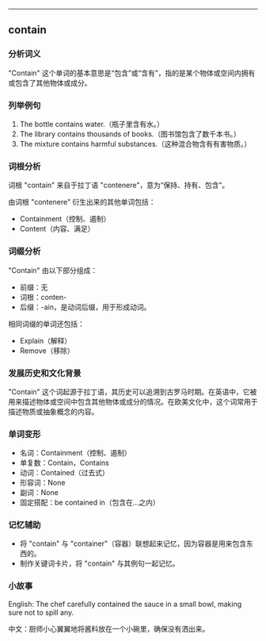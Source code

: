 
---------------
## contain
### 分析词义
"Contain" 这个单词的基本意思是“包含”或“含有”，指的是某个物体或空间内拥有或包含了其他物体或成分。

### 列举例句
1. The bottle contains water.（瓶子里含有水。）
2. The library contains thousands of books.（图书馆包含了数千本书。）
3. The mixture contains harmful substances.（这种混合物含有有害物质。）

### 词根分析
词根 "contain" 来自于拉丁语 "contenere"，意为“保持、持有、包含”。

由词根 "contenere" 衍生出来的其他单词包括：
- Containment（控制、遏制）
- Content（内容、满足）

### 词缀分析
"Contain" 由以下部分组成：
- 前缀：无
- 词根：conten-
- 后缀：-ain，是动词后缀，用于形成动词。

相同词缀的单词还包括：
- Explain（解释）
- Remove（移除）

### 发展历史和文化背景
"Contain" 这个词起源于拉丁语，其历史可以追溯到古罗马时期。在英语中，它被用来描述物体或空间中包含其他物体或成分的情况。在欧美文化中，这个词常用于描述物质或抽象概念的内容。

### 单词变形
- 名词：Containment（控制、遏制）
- 单复数：Contain，Contains
- 动词：Contained（过去式）
- 形容词：None
- 副词：None
- 固定搭配：be contained in（包含在...之内）

### 记忆辅助
- 将 "contain" 与 "container"（容器）联想起来记忆，因为容器是用来包含东西的。
- 制作关键词卡片，将 "contain" 与其例句一起记忆。

### 小故事
English: The chef carefully contained the sauce in a small bowl, making sure not to spill any.

中文：厨师小心翼翼地将酱料放在一个小碗里，确保没有洒出来。

